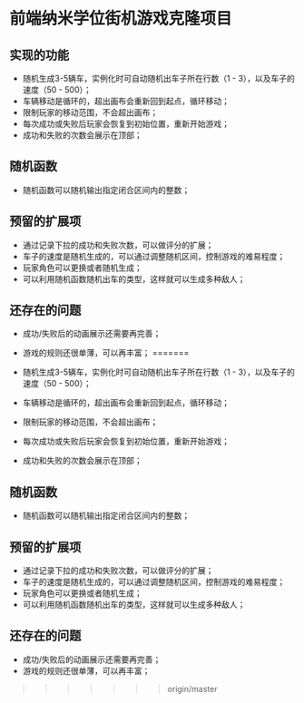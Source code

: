 前端纳米学位街机游戏克隆项目
===============================

## 实现的功能

* 随机生成3-5辆车，实例化时可自动随机出车子所在行数（1 - 3），以及车子的速度（50 - 500）；
* 车辆移动是循环的，超出画布会重新回到起点，循环移动；
* 限制玩家的移动范围，不会超出画布；
* 每次成功或失败后玩家会恢复到初始位置，重新开始游戏；
* 成功和失败的次数会展示在顶部；

## 随机函数

* 随机函数可以随机输出指定闭合区间内的整数；

## 预留的扩展项

* 通过记录下拉的成功和失败次数，可以做评分的扩展；
* 车子的速度是随机生成的，可以通过调整随机区间，控制游戏的难易程度；
* 玩家角色可以更换或者随机生成；
* 可以利用随机函数随机出车的类型，这样就可以生成多种敌人；

## 还存在的问题  

* 成功/失败后的动画展示还需要再完善；
* 游戏的规则还很单薄，可以再丰富；
=======

* 随机生成3-5辆车，实例化时可自动随机出车子所在行数（1 - 3），以及车子的速度（50 - 500）；
* 车辆移动是循环的，超出画布会重新回到起点，循环移动；
* 限制玩家的移动范围，不会超出画布；
* 每次成功或失败后玩家会恢复到初始位置，重新开始游戏；
* 成功和失败的次数会展示在顶部；

## 随机函数  

* 随机函数可以随机输出指定闭合区间内的整数；

## 预留的扩展项

* 通过记录下拉的成功和失败次数，可以做评分的扩展；
* 车子的速度是随机生成的，可以通过调整随机区间，控制游戏的难易程度；
* 玩家角色可以更换或者随机生成；
* 可以利用随机函数随机出车的类型，这样就可以生成多种敌人；

## 还存在的问题  

* 成功/失败后的动画展示还需要再完善；
* 游戏的规则还很单薄，可以再丰富；
>>>>>>> origin/master

